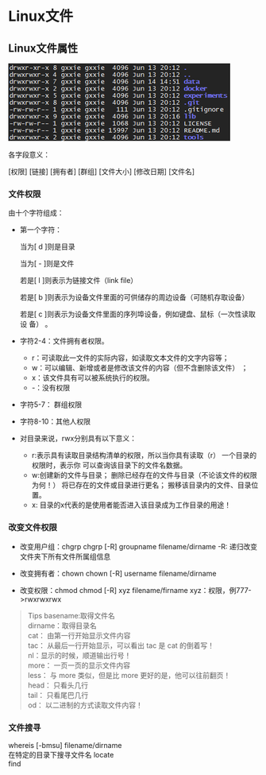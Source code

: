 # Linux文件

## Linux文件属性

![文件属性](./img/file-respor.png)

各字段意义：

[权限] \[链接] \[拥有者] \[群组] \[文件大小] \[修改日期] \[文件名]

### 文件权限

由十个字符组成：

- 第一个字符：

  当为[ d ]则是目录  

  当为[ - ]则是文件  

  若是[ l ]则表示为链接文件（link file）  

  若是[ b ]则表示为设备文件里面的可供储存的周边设备（可随机存取设备）  

  若是[ c ]则表示为设备文件里面的序列埠设备，例如键盘、鼠标（一次性读取设 备） 。  

- 字符2-4：文件拥有者权限。

  - r：可读取此一文件的实际内容，如读取文本文件的文字内容等；    
  - w：可以编辑、新增或者是修改该文件的内容（但不含删除该文件） ；    
  - x：该文件具有可以被系统执行的权限。    
  - -：没有权限

- 字符5-7： 群组权限

- 字符8-10：其他人权限

- 对目录来说，rwx分别具有以下意义：

  - r:表示具有读取目录结构清单的权限，所以当你具有读取（r） 一个目录的权限时，表示你 可以查询该目录下的文件名数据。    
  - w:创建新的文件与目录； 删除已经存在的文件与目录（不论该文件的权限为何！） 将已存在的文件或目录进行更名； 搬移该目录内的文件、目录位置。    
  - x: 目录的x代表的是使用者能否进入该目录成为工作目录的用途！    

### 改变文件权限
- 改变用户组：chgrp
  chgrp [-R] groupname filename/dirname
  \-R: 递归改变文件夹下所有文件所属组信息

- 改变拥有者：chown
  chown [-R] username filename/dirname

- 改变权限：chmod
  chmod [-R] xyz filename/firname
  xyz：权限，例777->rwxrwxrwx
> Tips
basename:取得文件名  
dirname：取得目录名  
cat： 由第一行开始显示文件内容  
tac： 从最后一行开始显示，可以看出 tac 是 cat 的倒着写！  
nl：显示的时候，顺道输出行号！  
more： 一页一页的显示文件内容  
less： 与 more 类似，但是比 more 更好的是，他可以往前翻页！  
head： 只看头几行  
tail： 只看尾巴几行  
od： 以二进制的方式读取文件内容！  

### 文件搜寻
whereis [-bmsu] filename/dirname  
在特定的目录下搜寻文件名
locate  
find  



  
